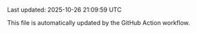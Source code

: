 Last updated: 2025-10-26 21:09:59 UTC

This file is automatically updated by the GitHub Action workflow.
